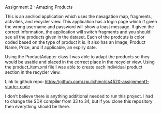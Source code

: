 Assignment 2 : Amazing Products

This is an andriod application which uses the navagation map, fragments, activities, and recycler view.
This application has a login page which if given the wrong username and password will show a toast message.
If given the correct information, the application will switch fragments and you should see all the products given in the dataset.
Each of the prodcuts is color coded based on the type of product it is. It also has an Image, Product Name, Price, and if applicable, an expiry date.

Using the ProductAdapter class I was able to adapt the products so they would be usable and placed in the correct place in the recycler view.
Using the product_item.xml file I was able to create each individual product section in the recycler view. 

Link to github repo:
https://github.com/zpulichino/cs4520-assignment1-starter-code 


I don't believe there is anything additional needed to run this project. I had to change the SDK compiler from 33 to 34, but if you clone this repository then everything should be there.

